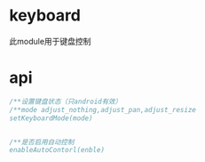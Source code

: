 # keyboard

此module用于键盘控制

# api

```js
/**设置键盘状态（只android有效）
/**mode adjust_nothing,adjust_pan,adjust_resize
setKeyboardMode(mode)


/**是否启用自动控制
enableAutoContorl(enble)
```



